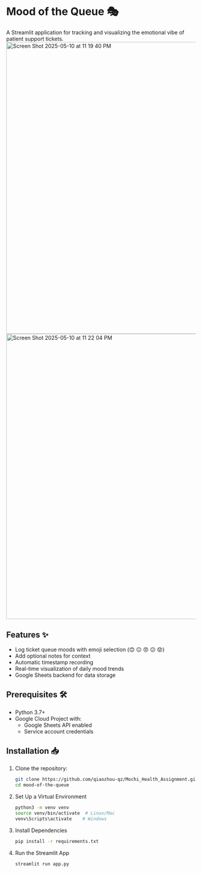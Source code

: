 # Mood of the Queue 🎭

A Streamlit application for tracking and visualizing the emotional vibe of patient support tickets.
<img width="776" alt="Screen Shot 2025-05-10 at 11 19 40 PM" src="https://github.com/user-attachments/assets/95a8132f-1185-4a47-862f-3382096e5487" />
<img width="759" alt="Screen Shot 2025-05-10 at 11 22 04 PM" src="https://github.com/user-attachments/assets/f2534f26-6971-45ff-98bc-aae506a9a542" />


## Features ✨
- Log ticket queue moods with emoji selection (😊 😐 😠 😕 😟)
- Add optional notes for context
- Automatic timestamp recording
- Real-time visualization of daily mood trends
- Google Sheets backend for data storage

## Prerequisites 🛠️
- Python 3.7+
- Google Cloud Project with:
  - Google Sheets API enabled
  - Service account credentials

## Installation 📥
1. Clone the repository:
   ```bash
   git clone https://github.com/qiaozhou-qz/Mochi_Health_Assignment.git
   cd mood-of-the-queue
2. Set Up a Virtual Environment
   ```bash
   python3 -m venv venv
   source venv/bin/activate  # Linux/Mac
   venv\Scripts\activate    # Windows
3. Install Dependencies
   ```bash
   pip install -r requirements.txt
4. Run the Streamlit App
   ```bash
   streamlit run app.py
